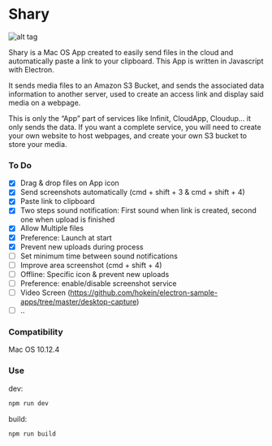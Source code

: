 # Shary

![alt tag](http://i.imgur.com/NvtGzSH.png)

Shary is a Mac OS App created to easily send files in the cloud and automatically paste a link to your clipboard. This App is written in Javascript with Electron.

It sends media files to an Amazon S3 Bucket, and sends the associated data information to another server, used to create an access link and display said media on a webpage.

This is only the “App” part of services like Infinit, CloudApp, Cloudup… it only sends the data. If you want a complete service, you will need to create your own website to host webpages, and create your own S3 bucket to store your media.



### To Do

- [x] Drag & drop files on App icon
- [x] Send screenshots automatically (cmd + shift + 3 & cmd + shift + 4)
- [x] Paste link to clipboard
- [x] Two steps sound notification: First sound when link is created, second one when upload is finished
- [x] Allow Multiple files
- [x] Preference: Launch at start
- [x] Prevent new uploads during process
- [ ] Set minimum time between sound notifications
- [ ] Improve area screenshot (cmd + shift + 4)
- [ ] Offline: Specific icon & prevent new uploads
- [ ] Preference: enable/disable screenshot service
- [ ] Video Screen (https://github.com/hokein/electron-sample-apps/tree/master/desktop-capture)
- [ ] ..

### Compatibility

Mac OS 10.12.4

### Use

dev:

```js
npm run dev
````

build:

```js
npm run build
````
